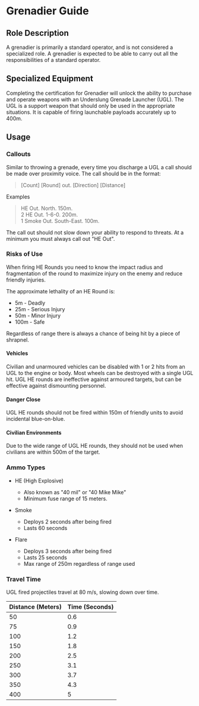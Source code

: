 # Grenadier Guide

## Role Description

A grenadier is primarily a standard operator, and is not considered a specialized role. A grenadier is expected to be able to carry out all the responsibilities of a standard operator.

## Specialized Equipment

Completing the certification for Grenadier will unlock the ability to purchase and operate weapons with an Underslung Grenade Launcher (UGL). The UGL is a support weapon that should only be used in the appropriate situations. It is capable of firing launchable payloads accurately up to 400m.

## Usage

### Callouts

Similar to throwing a grenade, every time you discharge a UGL a call should be made over proximity voice. The call should be in the format:

> [Count] [Round] out. [Direction] [Distance]

Examples

> HE Out. North. 150m.  
> 2 HE Out. 1-6-0. 200m.  
> 1 Smoke Out. South-East. 100m.  

The call out should not slow down your ability to respond to threats. At a minimum you must always call out "HE Out".

### Risks of Use

When firing HE Rounds you need to know the impact radius and fragmentation of the
round to maximize injury on the enemy and reduce friendly injuries.

The approximate lethality of an HE Round is:

- 5m - Deadly
- 25m - Serious Injury
- 50m - Minor Injury
- 100m - Safe

Regardless of range there is always a chance of being hit by a piece of shrapnel.

#### Vehicles

Civilian and unarmoured vehicles can be disabled with 1 or 2 hits from an UGL to the engine or body. Most wheels can be destroyed with a single UGL hit. UGL HE rounds are ineffective against armoured targets, but can be effective against dismounting personnel.

#### Danger Close

UGL HE rounds should not be fired within 150m of friendly units to avoid incidental blue-on-blue.

#### Civilian Environments

Due to the wide range of UGL HE rounds, they should not be used when civilians are within 500m of the target.

### Ammo Types

- HE (High Explosive)
  - Also known as "40 mil" or "40 Mike Mike"
  - Minimum fuse range of 15 meters.

- Smoke
  - Deploys 2 seconds after being fired
  - Lasts 60 seconds

- Flare
  - Deploys 3 seconds after being fired
  - Lasts 25 seconds
  - Max range of 250m regardless of range used

### Travel Time

UGL fired projectiles travel at 80 m/s, slowing down over time.

| Distance (Meters) | Time (Seconds) |
|-------------------|----------------|
| 50                | 0.6            |
| 75                | 0.9            |
| 100               | 1.2            |
| 150               | 1.8            |
| 200               | 2.5            |
| 250               | 3.1            |
| 300               | 3.7            |
| 350               | 4.3            |
| 400               | 5              |
